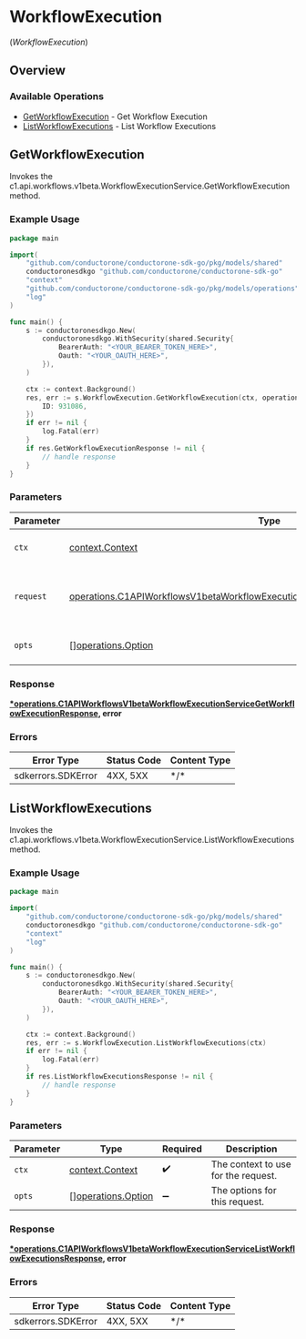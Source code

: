 # WorkflowExecution
(*WorkflowExecution*)

## Overview

### Available Operations

* [GetWorkflowExecution](#getworkflowexecution) - Get Workflow Execution
* [ListWorkflowExecutions](#listworkflowexecutions) - List Workflow Executions

## GetWorkflowExecution

Invokes the c1.api.workflows.v1beta.WorkflowExecutionService.GetWorkflowExecution method.

### Example Usage

```go
package main

import(
	"github.com/conductorone/conductorone-sdk-go/pkg/models/shared"
	conductoronesdkgo "github.com/conductorone/conductorone-sdk-go"
	"context"
	"github.com/conductorone/conductorone-sdk-go/pkg/models/operations"
	"log"
)

func main() {
    s := conductoronesdkgo.New(
        conductoronesdkgo.WithSecurity(shared.Security{
            BearerAuth: "<YOUR_BEARER_TOKEN_HERE>",
            Oauth: "<YOUR_OAUTH_HERE>",
        }),
    )

    ctx := context.Background()
    res, err := s.WorkflowExecution.GetWorkflowExecution(ctx, operations.C1APIWorkflowsV1betaWorkflowExecutionServiceGetWorkflowExecutionRequest{
        ID: 931086,
    })
    if err != nil {
        log.Fatal(err)
    }
    if res.GetWorkflowExecutionResponse != nil {
        // handle response
    }
}
```

### Parameters

| Parameter                                                                                                                                                                                    | Type                                                                                                                                                                                         | Required                                                                                                                                                                                     | Description                                                                                                                                                                                  |
| -------------------------------------------------------------------------------------------------------------------------------------------------------------------------------------------- | -------------------------------------------------------------------------------------------------------------------------------------------------------------------------------------------- | -------------------------------------------------------------------------------------------------------------------------------------------------------------------------------------------- | -------------------------------------------------------------------------------------------------------------------------------------------------------------------------------------------- |
| `ctx`                                                                                                                                                                                        | [context.Context](https://pkg.go.dev/context#Context)                                                                                                                                        | :heavy_check_mark:                                                                                                                                                                           | The context to use for the request.                                                                                                                                                          |
| `request`                                                                                                                                                                                    | [operations.C1APIWorkflowsV1betaWorkflowExecutionServiceGetWorkflowExecutionRequest](../../pkg/models/operations/c1apiworkflowsv1betaworkflowexecutionservicegetworkflowexecutionrequest.md) | :heavy_check_mark:                                                                                                                                                                           | The request object to use for the request.                                                                                                                                                   |
| `opts`                                                                                                                                                                                       | [][operations.Option](../../pkg/models/operations/option.md)                                                                                                                                 | :heavy_minus_sign:                                                                                                                                                                           | The options for this request.                                                                                                                                                                |

### Response

**[*operations.C1APIWorkflowsV1betaWorkflowExecutionServiceGetWorkflowExecutionResponse](../../pkg/models/operations/c1apiworkflowsv1betaworkflowexecutionservicegetworkflowexecutionresponse.md), error**

### Errors

| Error Type         | Status Code        | Content Type       |
| ------------------ | ------------------ | ------------------ |
| sdkerrors.SDKError | 4XX, 5XX           | \*/\*              |

## ListWorkflowExecutions

Invokes the c1.api.workflows.v1beta.WorkflowExecutionService.ListWorkflowExecutions method.

### Example Usage

```go
package main

import(
	"github.com/conductorone/conductorone-sdk-go/pkg/models/shared"
	conductoronesdkgo "github.com/conductorone/conductorone-sdk-go"
	"context"
	"log"
)

func main() {
    s := conductoronesdkgo.New(
        conductoronesdkgo.WithSecurity(shared.Security{
            BearerAuth: "<YOUR_BEARER_TOKEN_HERE>",
            Oauth: "<YOUR_OAUTH_HERE>",
        }),
    )

    ctx := context.Background()
    res, err := s.WorkflowExecution.ListWorkflowExecutions(ctx)
    if err != nil {
        log.Fatal(err)
    }
    if res.ListWorkflowExecutionsResponse != nil {
        // handle response
    }
}
```

### Parameters

| Parameter                                                    | Type                                                         | Required                                                     | Description                                                  |
| ------------------------------------------------------------ | ------------------------------------------------------------ | ------------------------------------------------------------ | ------------------------------------------------------------ |
| `ctx`                                                        | [context.Context](https://pkg.go.dev/context#Context)        | :heavy_check_mark:                                           | The context to use for the request.                          |
| `opts`                                                       | [][operations.Option](../../pkg/models/operations/option.md) | :heavy_minus_sign:                                           | The options for this request.                                |

### Response

**[*operations.C1APIWorkflowsV1betaWorkflowExecutionServiceListWorkflowExecutionsResponse](../../pkg/models/operations/c1apiworkflowsv1betaworkflowexecutionservicelistworkflowexecutionsresponse.md), error**

### Errors

| Error Type         | Status Code        | Content Type       |
| ------------------ | ------------------ | ------------------ |
| sdkerrors.SDKError | 4XX, 5XX           | \*/\*              |